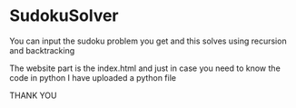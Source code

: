 # SudokuSolver
You can input the sudoku problem you get and this solves using recursion and backtracking

The website part is the index.html and just in case you need to know the code in python I have uploaded a python file

THANK YOU
